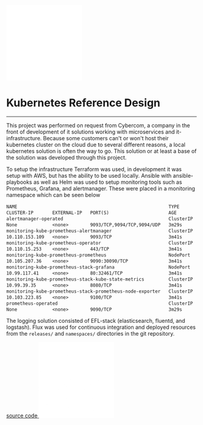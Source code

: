 
<a href="projects.html" class="backButton">
  <img src="images/whitearrowleft.png" alt="back arrow">
</a>

# Kubernetes Reference Design
---

This project was performed on request from Cybercom, a company in the front of development of it solutions working with microservices and it-infrastructure. 
Because some customers can't or won't host their kubernetes cluster on the cloud due to several different reasons, a local kubernetes solution is often the way to go. 
This solution or at least a base of the solution was developed through this project. 

To setup the infrastructure Terraform was used, in development it was setup with AWS, but has the ability to be used locally. 
Ansible with ansible-playbooks as well as Helm was used to setup monitoring 
tools such as Prometheus, Grafana, and alertmanager. These were placed in a monitoring namespace which can be seen below


```text
NAME                                                        TYPE        CLUSTER-IP       EXTERNAL-IP   PORT(S)                      AGE
alertmanager-operated                                       ClusterIP   None             <none>        9093/TCP,9094/TCP,9094/UDP   3m29s
monitoring-kube-prometheus-alertmanager                     ClusterIP   10.110.153.109   <none>        9093/TCP                     3m41s
monitoring-kube-prometheus-operator                         ClusterIP   10.110.15.253    <none>        443/TCP                      3m41s
monitoring-kube-prometheus-prometheus                       NodePort    10.105.207.36    <none>        9090:30090/TCP               3m41s
monitoring-kube-prometheus-stack-grafana                    NodePort    10.99.117.41     <none>        80:32461/TCP                 3m41s
monitoring-kube-prometheus-stack-kube-state-metrics         ClusterIP   10.99.39.35      <none>        8080/TCP                     3m41s
monitoring-kube-prometheus-stack-prometheus-node-exporter   ClusterIP   10.103.223.85    <none>        9100/TCP                     3m41s
prometheus-operated                                         ClusterIP   None             <none>        9090/TCP                     3m29s
```

The logging solution consisted of EFL-stack (elasticsearch, fluentd, and logstash). Flux was used for continuous integration and deployed resources from the `releases/` and `namespaces/`
directories in the git repository.

<a href="https://github.com/Cladnic/K8sReferenceDesign" target="_blank" class="repository">
    <span>source code</span>
    <img src="images/whitegithubbtnimg.png" alt="github image">
</a>
